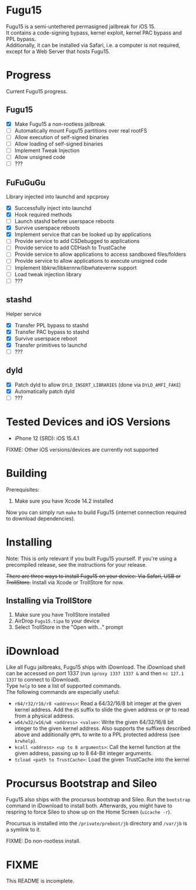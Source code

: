 # Fugu15
Fugu15 is a semi-untethered permasigned jailbreak for iOS 15.  
It contains a code-signing bypass, kernel exploit, kernel PAC bypass and PPL bypass.  
Additionally, it can be installed via Safari, i.e. a computer is not required, except for a Web Server that hosts Fugu15.  

# Progress
Current Fugu15 progress.

## Fugu15
- [x] Make Fugu15 a non-rootless jailbreak
- [ ] Automatically mount Fugu15 partitions over real rootFS
- [ ] Allow execution of self-signed binaries
- [ ] Allow loading of self-signed binaries
- [ ] Implement Tweak Injection
- [ ] Allow unsigned code
- [ ] ???

## FuFuGuGu
Library injected into launchd and xpcproxy
- [x] Successfully inject into launchd
- [x] Hook required methods
- [ ] Launch stashd before userspace reboots
- [x] Survive userspace reboots
- [x] Implement service that can be looked up by applications
- [ ] Provide service to add CSDebugged to applications
- [ ] Provide service to add CDHash to TrustCache
- [ ] Provide service to allow applications to access sandboxed files/folders
- [ ] Provide service to allow applications to execute unsigned code
- [ ] Implement libkrw/libkernrw/libwhateverrw support
- [ ] Load tweak injection library
- [ ] ???

## stashd
Helper service
- [x] Transfer PPL bypass to stashd
- [x] Transfer PAC bypass to stashd
- [x] Survive userspace reboot
- [x] Transfer primitives to launchd
- [ ] ???

## dyld
- [x] Patch dyld to allow `DYLD_INSERT_LIBRARIES` (done via `DYLD_AMFI_FAKE`)
- [x] Automatically patch dyld
- [ ] ???

# Tested Devices and iOS Versions
- iPhone 12 (SRD): iOS 15.4.1

FIXME: Other iOS versions/devices are currently not supported

# Building
Prerequisites:  
1. Make sure you have Xcode 14.2 installed

Now you can simply run `make` to build Fugu15 (internet connection required to download dependencies).

# Installing
Note: This is only relevant if you built Fugu15 yourself. If you're using a precompiled release, see the instructions for your release.

~~There are three ways to install Fugu15 on your device: Via Safari, USB or TrollStore.~~
Install via Xcode or TrollStore for now.

## Installing via TrollStore
1. Make sure you have TrollStore installed
2. AirDrop `Fugu15.tipa` to your device
3. Select TrollStore in the "Open with..." prompt

# iDownload
Like all Fugu jailbreaks, Fugu15 ships with iDownload. The iDownload shell can be accessed on port 1337 (run `iproxy 1337 1337 &` and then `nc 127.1 1337` to connect to iDownload).  
Type `help` to see a list of supported commands.  
The following commands are especially useful:
- `r64/r32/r16/r8 <address>`: Read a 64/32/16/8 bit integer at the given kernel address. Add the `@S` suffix to slide the given address or `@P` to read from a physical address.
- `w64/w32/w16/w8 <address> <value>`: Write the given 64/32/16/8 bit integer to the given kernel address. Also supports the suffixes described above and additionally `@PPL` to write to a PPL protected address (see `krwhelp`).
- `kcall <address> <up to 8 arguments>`: Call the kernel function at the given address, passing up to 8 64-Bit integer arguments.
- `tcload <path to TrustCache>`: Load the given TrustCache into the kernel

# Procursus Bootstrap and Sileo
Fugu15 also ships with the procursus bootstrap and Sileo. Run the `bootstrap` command in iDownload to install both. Afterwards, you might have to respring to force Sileo to show up on the Home Screen (`uicache -r`).

Procursus is installed into the `/private/preboot/jb` directory and `/var/jb` is a symlink to it.

FIXME: Do non-rootless install.

# FIXME
This README is incomplete.
